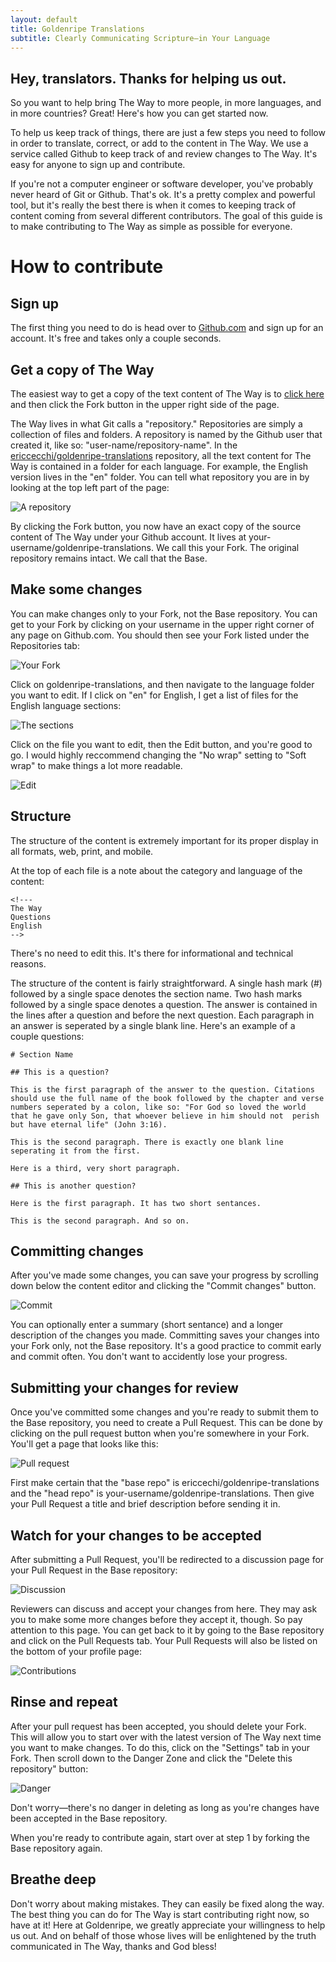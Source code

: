 ```yaml
---
layout: default
title: Goldenripe Translations
subtitle: Clearly Communicating Scripture—in Your Language
---
```


## Hey, translators. Thanks for helping us out.

So you want to help bring The Way to more people, in more languages, and in more countries? Great! Here's how you can get started now.

To help us keep track of things, there are just a few steps you need to follow in order to translate, correct, or add to the content in The Way. We use a service called Github to keep track of and review changes to The Way. It's easy for anyone to sign up and contribute.

If you're not a computer engineer or software developer, you've probably never heard of Git or Github. That's ok. It's a pretty complex and powerful tool, but it's really the best there is when it comes to keeping track of content coming from several different contributors. The goal of this guide is to make contributing to The Way as simple as possible for everyone.

# How to contribute

## Sign up

The first thing you need to do is head over to [Github.com](http://github.com) and sign up for an account. It's free and takes only a couple seconds.

## Get a copy of The Way

The easiest way to get a copy of the text content of The Way is to [click here](https://github.com/ericcecchi/goldenripe-translations) and then click the Fork button in the upper right side of the page.

The Way lives in what Git calls a "repository." Repositories are simply a collection of files and folders. A repository is named by the Github user that created it, like so: "user-name/repository-name". In the [ericcecchi/goldenripe-translations](https://github.com/ericcecchi/goldenripe-translations) repository, all the text content for The Way is contained in a folder for each language. For example, the English version lives in the "en" folder. You can tell what repository you are in by looking at the top left part of the page:

![A repository](/images/repository.png)

By clicking the Fork button, you now have an exact copy of the source content of The Way under your Github account. It lives at  your-username/goldenripe-translations. We call this your Fork. The original repository remains intact. We call that the Base.

## Make some changes

You can make changes only to your Fork, not the Base repository. You can get to your Fork by clicking on your username in the upper right corner of any page on Github.com. You should then see your Fork listed under the Repositories tab:

![Your Fork](/images/fork.png)

Click on goldenripe-translations, and then navigate to the language folder you want to edit. If I click on "en" for English, I get a list of files for the English language sections:

![The sections](/images/sections.png)

Click on the file you want to edit, then the Edit button, and you're good to go. I would highly reccommend changing the "No wrap" setting to "Soft wrap" to make things a lot more readable.

![Edit](/images/edit.png)

## Structure

The structure of the content is extremely important for its proper display in all formats, web, print, and mobile.

At the top of each file is a note about the category and language of the content:

~~~
<!---  
The Way
Questions
English  
-->
~~~

There's no need to edit this. It's there for informational and technical reasons.

The structure of the content is fairly straightforward. A single hash mark (#) followed by a single space denotes the section name. Two hash marks followed by a single space denotes a question. The answer is contained in the lines after a question and before the next question. Each paragraph in an answer is seperated by a single blank line. Here's an example of a couple questions:

~~~
# Section Name

## This is a question?

This is the first paragraph of the answer to the question. Citations should use the full name of the book followed by the chapter and verse numbers seperated by a colon, like so: "For God so loved the world that he gave only Son, that whoever believe in him should not  perish but have eternal life" (John 3:16).

This is the second paragraph. There is exactly one blank line seperating it from the first.

Here is a third, very short paragraph.

## This is another question?

Here is the first paragraph. It has two short sentances.

This is the second paragraph. And so on.

~~~

## Committing changes

After you've made some changes, you can save your progress by scrolling down below the content editor and clicking the "Commit changes" button.

![Commit](/images/commit.png)

You can optionally enter a summary (short sentance) and a longer description of the changes you made. Committing saves your changes into your Fork only, not the Base repository. It's a good practice to commit early and commit often. You don't want to accidently lose your progress.

## Submitting your changes for review

Once you've committed some changes and you're ready to submit them to the Base repository, you need to create a Pull Request. This can be done by clicking on the pull request button when you're somewhere in your Fork. You'll get a page that looks like this:

![Pull request](/images/pull.png)

First make certain that the "base repo" is ericcechi/goldenripe-translations and the "head repo" is your-username/goldenripe-translations. Then give your Pull Request a title and brief description before sending it in.

## Watch for your changes to be accepted

After submitting a Pull Request, you'll be redirected to a discussion page for your Pull Request in the Base repository:

![Discussion](/images/discussion.png)

Reviewers can discuss and accept your changes from here. They may ask you to make some more changes before they accept it, though. So pay attention to this page. You can get back to it by going to the Base repository and click on the Pull Requests tab. Your Pull Requests will also be listed on the bottom of your profile page:

![Contributions](/images/contributions.png)

## Rinse and repeat

After your pull request has been accepted, you should delete your Fork. This will allow you to start over with the latest version of The Way next time you want to make changes. To do this, click on the "Settings" tab in your Fork. Then scroll down to the Danger Zone and click the "Delete this repository" button:

![Danger](/images/danger.png)

Don't worry—there's no danger in deleting as long as you're changes have been accepted in the Base repository.

When you're ready to contribute again, start over at step 1 by forking the Base repository again.

## Breathe deep

Don't worry about making mistakes. They can easily be fixed along the way. The best thing you can do for The Way is start contributing right now, so have at it! Here at Goldenripe, we greatly appreciate your willingness to help us out. And on behalf of those whose lives will be enlightened by the truth communicated in The Way, thanks and God bless!
